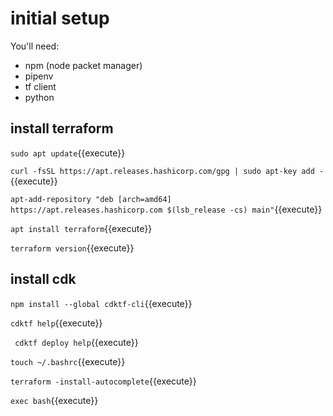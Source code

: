 # initial setup

You'll need:

- npm (node packet manager)
- pipenv
- tf client
- python


## install terraform
`sudo apt update`{{execute}}    

`curl -fsSL https://apt.releases.hashicorp.com/gpg | sudo apt-key add -`{{execute}}    

`apt-add-repository "deb [arch=amd64] https://apt.releases.hashicorp.com $(lsb_release -cs) main"`{{execute}}  


`apt install terraform`{{execute}}    

`terraform version`{{execute}}    

## install cdk
`npm install --global cdktf-cli`{{execute}}    
  
`cdktf help`{{execute}}    

` cdktf deploy help`{{execute}}    

`touch ~/.bashrc`{{execute}}    

`terraform -install-autocomplete`{{execute}}    

`exec bash`{{execute}}

  

   
